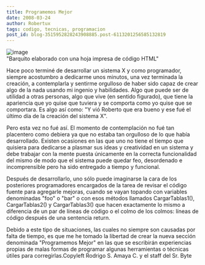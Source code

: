 ```yaml
---
title: Programemos Mejor
date: 2008-03-24
author: Robertux
tags: codigo, tecnicas, programacion
post_id: blog-3515952828243908885.post-6113201256585132819
---
```


![image](https://bp2.blogger.com/_jH77WNrMVRA/R-hkl_a906I/AAAAAAAAAws/ce-WYz73qGY/s320/156713983_c264885895_o.jpg)    
"Barquito elaborado con una
hoja impresa de código HTML"

Hace poco terminé de desarrollar un sistema X y como programador, siempre acostumbro a dedicarme unos minutos, una vez terminada la creación, a contemplarla y sentirme orgulloso de haber sido capaz de crear algo de la nada usando mi ingenio y habilidades. Algo que puede ser de utilidad a otras personas, algo que vive (en sentido figurado), que tiene la apariencia que yo quise que tuviera y se comporta como yo quise que se comportara. Es algo así como: "Y vió Roberto que era bueno y ese fué el último día de la creación del sistema X".

Pero esta vez no fué así. El momento de contemplación no fué tan placentero como debiera ya que no estaba tan orgulloso de lo que había desarrollado. Existen ocasiones en las que uno no tiene el tiempo que quisiera para dedicarse a plasmar sus ideas y creatividad en un sistema y debe trabajar con la mente puesta únicamente en la correcta funcionalidad del mismo de modo que el sistema puede quedar feo, desordenado e incomprensible pero ha sido entregado a tiempo y funcional.

Después de desarrollarlo, uno sólo puede imaginarse la cara de los posteriores programadores encargados de la tarea de revisar el código fuente para agregarle mejoras, cuando se vayan topando con variables denominadas "foo" o "bar" o con esos métodos llamados CargarTablas1(), CargarTablas2() y CargarTablas3() que hacen exactamente lo mismo a diferencia de un par de líneas de código o el colmo de los colmos: líneas de código después de una sentencia return.

Debido a este tipo de situaciones, las cuales no siempre son causadas por falta de tiempo, es que me he tomado la libertad de crear la nueva sección denominada "Programemos Mejor" en las que se escribirán experiencias propias de malas formas de programar algunas herramientas o técnicas útiles para corregirlas.Copyleft Rodrigo S. Amaya C. y el staff del Sr. Byte